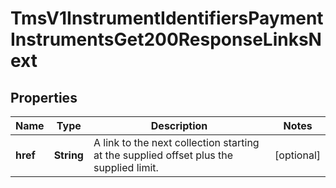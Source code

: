 
# TmsV1InstrumentIdentifiersPaymentInstrumentsGet200ResponseLinksNext

## Properties
Name | Type | Description | Notes
------------ | ------------- | ------------- | -------------
**href** | **String** | A link to the next collection starting at the supplied offset plus the supplied limit. |  [optional]



